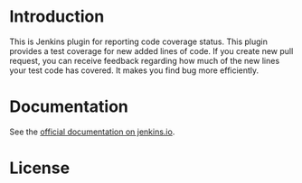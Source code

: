 # Introduction 

This is Jenkins plugin for reporting code coverage status. This plugin provides a test coverage for new added lines of code. If you create new pull request, you can receive feedback regarding how much of the new lines your test code has covered. It makes you find bug more efficiently.

# Documentation

See the [official documentation on jenkins.io](https://jenkins.io/doc/book/pipeline/).

# License

